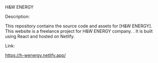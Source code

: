 H&W ENERGY

Description:

This repository contains the source code and assets for [H&W ENERGY].
This website is a freelance project for H&W ENERGY company. .
It is built using React and hosted on Netlify.

Link:

https://h-wenergy.netlify.app/
